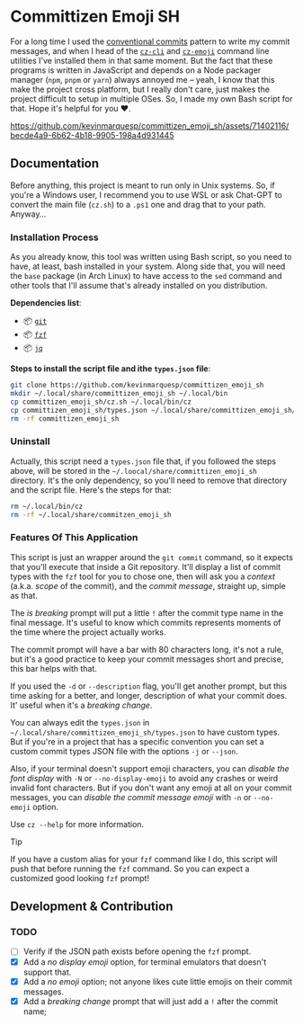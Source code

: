 # Committizen Emoji SH
For a long time I used the [conventional commits](https://www.conventionalcommits.org/en/v1.0.0/) pattern to write my commit messages, and when I head of the [`cz-cli`](https://github.com/commitizen/cz-cli) and [`cz-emoji`](https://github.com/ngryman/cz-emoji) command line utilities I've installed them in that same moment. But the fact that these programs is written in JavaScript and depends on a Node packager manager (`npm`, `pnpm` or `yarn`) always annoyed me – yeah, I know that this make the project cross platform, but I really don't care, just makes the project difficult to setup in multiple OSes. So, I made my own Bash script for that. Hope it's helpful for you :heart:.


https://github.com/kevinmarquesp/committizen_emoji_sh/assets/71402116/becde4a9-6b62-4b18-9905-198a4d931445
## Documentation
Before anything, this project is meant to run only in Unix systems. So, if you're a Windows user, I recommend you to use WSL or ask Chat-GPT to convert the main file (`cz.sh`) to a `.ps1` one and drag that to your path. Anyway…
### Installation Process
As you already know, this tool was written using Bash script, so you need to have, at least, bash installed in your system. Along side that, you will need the `base` package (in Arch Linux) to have access to the `sed` command and other tools that I'll assume that's already installed on you distribution.

**Dependencies list**:
+ 📦 [`git`](https://github.com/git/git)
+ :package: [`fzf`](https://github.com/junegunn/fzf)
+ :package: [`jq`](https://github.com/jqlang/jq)

**Steps to install the script file and ithe `types.json` file**:
```bash
git clone https://github.com/kevinmarquesp/committizen_emoji_sh
mkdir ~/.local/share/committizen_emoji_sh ~/.local/bin
cp committizen_emoji_sh/cz.sh ~/.local/bin/cz
cp committizen_emoji_sh/types.json ~/.local/share/committizen_emoji_sh/types.json
rm -rf committizen_emoji_sh
```
### Uninstall
Actually, this script need a `types.json` file that, if you followed the steps above, will be stored in the `~/.loocal/share/committizen_emoji_sh` directory. It's the only dependency, so you'll need to remove that directory and the script file. Here's the steps for that:
```bash
rm ~/.local/bin/cz
rm -rf ~/.local/share/commitzen_emoji_sh
```
### Features Of This Application
This script is just an wrapper around the `git commit` command, so it expects that you'll execute that inside a Git repository. It'll display a list of commit types with the `fzf` tool for you to chose one, then will ask you a *context* (a.k.a. *scope* of the commit), and the *commit message*, straight up, simple as that.

The *is breaking* prompt will put a little `!` after the commit type name in the final message. It's useful to know which commits represents moments of the time where the project actually works.

The commit prompt will have a bar with 80 characters long, it's not a rule, but it's a good practice to keep your commit messages short and precise, this bar helps with that.

If you used the `-d` or `--description` flag, you'll get another prompt, but this time asking for a better, and longer, description of what your commit does. It' useful when it's a *breaking change*.

You can always edit the `types.json` in `~/.local/share/committizen_emoji_sh/types.json` to have custom types. But if you're in a project that has a specific convention you can set a custom commit types JSON file with the options `-j` or `--json`. 

Also, if your terminal doesn't support emoji characters, you can  *disable the font display* with `-N` or `--no-display-emoji` to avoid any crashes or weird invalid font characters. But if you don't want any emoji at all on your commit messages, you can *disable the commit message emoji* with `-n` or `--no-emoji` option.

Use `cz --help` for more information.

> [!TIP]
> If you have a custom alias for your `fzf` command like I do, this script will push that before running the `fzf` command. So you can expect a customized good looking `fzf` prompt!
## Development & Contribution
### TODO
- [ ] Verify if the JSON path exists before opening the `fzf` prompt.
- [x] Add a *no display emoji* option, for terminal emulators that doesn't support that.
- [x] Add a *no emoji* option; not anyone likes cute little emojis on their commit messages.
- [x] Add a *breaking change* prompt that will just add a `!` after the commit name;
